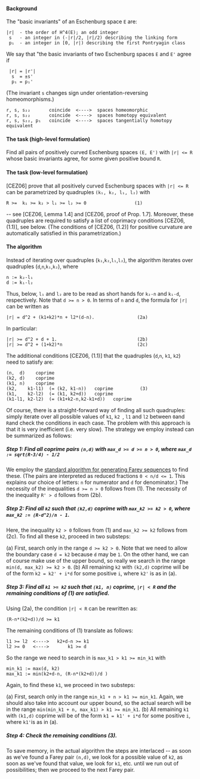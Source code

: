 #### Background

The "basic invariants" of an Eschenburg space `E` are:  

    |r|  - the order of H^4(E); an odd integer
     s   - an integer in (-|r|/2, |r|/2) describing the linking form
     p₁  - an integer in [0, |r|) describing the first Pontryagin class

We say that "the basic invariants of two Eschenburg spaces `E` and `E'` agree if

     |r| = |r'|
      s  = ±s' 
      p₁ = p₁'

(The invariant `s` changes sign under orientation-reversing homeomorphisms.)

    r, s, s₂₂       coincide  <---->  spaces homeomorphic
    r, s, s₂₂       coincide  <---->  spaces homotopy equivalent
    r, s, s₂₂, p₁   coincide  <---->  spaces tangentially homotopy equivalent
    

#### The task (high-level formulation)
Find all pairs of positively curved Eschenburg spaces `(E, E')` with `|r| <= R` whose basic invariants agree, for some given positive bound `R`.
     
#### The task (low-level formulation)
[CEZ06] prove that all positively curved Eschenburg spaces with `|r| <= R` can be parametrized by 
quadruples `(k₁, k₂, l₁, l₂)` with

    R >=  k₁ >= k₂ > l₁ >= l₂ >= 0                  (1)

-- see [CEZ06, Lemma 1.4] and [CEZ06, proof of Prop. 1.7].  Moreover, these quadruples are required to satisfy a list of coprimacy conditions [CEZ06, (1.1)], see below.  (The conditions of [CEZ06, (1.2)] for positive curvature are automatically satisfied in this parametrization.)  

#### The algorithm
Instead of iterating over quadruples (`k₁`,`k₂`,`l₁`,`l₂`), the algorithm iterates over quadruples (`d`,`n`,`k₁`,`k₂`), where

    n := k₂-l₁
    d := k₁-l₂

Thus, below, `l₁` and `l₂` are to be read as short hands for `k₂-n` and `k₁-d`, respectively.
Note that `d >= n > 0`.  In terms of `n` and `d`, the formula for `|r|` can be written as

    |r| = d^2 + (k1+k2)*n + l2*(d-n).                (2a)

In particular:  

    |r| >= d^2 + d + 1.                              (2b)
    |r| >= d^2 + (1+k2)*n                            (2c)
        
The additional conditions [CEZ06, (1.1)] that the quadruples (`d`,`n`, `k1`, `k2`) need to satisfy are:

    (n,  d)    coprime
    (k2, d)    coprime
    (k1, n)    coprime
    (k2,    k1-l1)  (= (k2, k1-n))   coprime          (3)
    (k1,    k2-l2)  (= (k1, k2+d))   coprime
    (k1-l1, k2-l2)  (= (k1+k2-n,k2-k1+d))   coprime
    
Of course, there is a straight-forward way of finding all such quadruples:  simply iterate over all possible values of `k1`, `k2 `, `l1` and `l2` between `0`and `R`and check the conditions in each case.  The problem with this approach is that it is very inefficient (i.e. very slow).  The strategy we employ instead can be summarized as follows:

##### Step 1:  Find all coprime pairs `(n,d)` with `max_d >= d >= n > 0`, where `max_d := sqrt(R-3/4) - 1/2`
We employ the [standard algorithm for generating Farey sequences](https://en.wikipedia.org/wiki/Farey_sequence#Next_term) to find these.  (The pairs are interpreted as reduced fractions `0 < n/d <= 1`.  This explains our choice of letters: `n` for numerator and `d` for denominator.)  The necessity of the inequalities `d >= n > 0` follows from (1).  The necessity of the inequality `R' > d` follows from (2b).

##### Step 2:  Find all `k2` such that `(k2,d)` coprime with `max_k2 >= k2 > 0`, where `max_k2 := (R-d^2)/n - 1`.
Here, the inequality `k2 > 0` follows from (1) and `max_k2 >= k2` follows from (2c). 
To find all these `k2`, proceed in two substeps:

(a) First, search only in the range `d >= k2 > 0`.  Note that we need to allow the boundary case `d = k2` because `d` may be `1`.
On the other hand, we can of course make use of the upper bound, so really we search in the range
`min(d, max_k2) >= k2 > 0`.
(b) All remaining `k2` with `(k2,d)` coprime will be of the form `k2 = k2' + i*d` for some positive `i`, where `k2'` is as in (a). 

##### Step 3:  Find all `k1 >= k2` such that `(k1, n)` coprime, `|r| < R` and the remaining conditions of (1) are satisfied.
Using (2a), the condition `|r| < R` can be rewritten as:

    (R-n*(k2+d))/d >= k1

The remaining conditions of (1) translate as follows:

    l1 >= l2  <---->   k2+d-n >= k1
    l2 >= 0   <---->       k1 >= d

So the range we need to search in is `max_k1 > k1 >= min_k1` with
 
    min_k1 := max(d, k2)
    max_k1 := min(k2+d-n, (R-n*(k2+d))/d )    
   
Again, to find these `k1`, we proceed in two substeps:

(a) First, search only in the range `min_k1 + n > k1 >= min_k1`. Again, we should also take into account our upper bound, so the actual search will be in the range  `min(min_k1 + n, max_k1) > k1 >= min_k1`. 
(b) All remaining `k1` with `(k1,d)` coprime will be of the form `k1 = k1' + i*d` for some positive `i`, where `k1'`is as in (a).

##### Step 4:  Check the remaining conditions (3).

To save memory, in the actual algorithm the steps are interlaced -- as soon as we've found a Farey pair `(n,d)`, we look for a possible value of `k2`, as soon as we've found that value, we look for `k1`, etc. until we run out of possibilities;  then we proceed to the next Farey pair.
